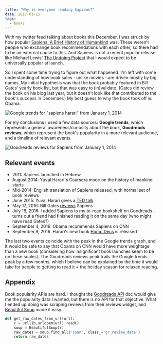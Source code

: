 ```yaml
---
title: "Why is everyone reading Sapiens?"
date: 2017-01-15
tags:
  - books
---
```


With my twitter feed talking about books this December, I was struck by how popular [Sapiens: A Brief History of Humankind](https://www.goodreads.com/book/show/23692271-sapiens) was. These weren't people who exchange book recommendations with each other, so there had to be an external cause to this. And Sapiens is not a recent popular release like Michael Lewis' [The Undoing Project](https://www.goodreads.com/book/show/30334134-the-undoing-project) that I would expect to be universally popular at launch.

So I spent some time trying to figure out what happened. I'm left with some understanding of how book sales - unlike movies - are driven mostly by big names. My initial hypothesis was that the book probably featured in Bill Gates' [yearly book list](https://www.gatesnotes.com/About-Bill-Gates/Best-Books-2016), but that was easy to (in)validate. (Gates did review the book on his blog last year, but it doesn't look like that contributed to the book's success in December.) My best guess to why the book took off is: Obama.

![Google trends for "sapiens harari" from January 1, 2014](/img/sapiens-harari-trends.png)

For my conclusions I used a few data sources: **Google trends**, which represents a general awareness/curiosity about the book, **Goodreads reviews**, which represent the book's popularity in a more relevant audience, and a timeline of relevant events.

![Goodreads reviews for Sapiens from January 1, 2014](/img/sapiens-goodreads.png)

## Relevant events

- 2011: Sapiens launched in Hebrew
- August 2014: Yuval Harari's Coursera mooc on the history of mankind starts
- Mid-2014: English translation of Sapiens released, with normal set of book reviews
- June 2015: Yuval Harari gives a [TED talk](http://www.ted.com/talks/yuval_noah_harari_what_explains_the_rise_of_humans)
- May 17, 2016: Bill Gates [reviews](https://www.gatesnotes.com/Books/Sapiens-A-Brief-History-of-Humankind) Sapiens
- July 18, 2016: I added Sapiens to my to-read bookshelf on Goodreads - turns out a friend had finished reading it on the same day (who might have read Gates?)
- September 4, 2016: Obama recommends Sapiens on CNN
- September 8, 2016: Harari's new book [Homo Deus](https://en.wikipedia.org/wiki/Homo_Deus:_A_Brief_History_of_Tomorrow) is released

The last two events coincide with the peak in the Google trends graph, and it would be safe to say that Obama on CNN would have more weightage than a new book (considering how insignificant book launches seem to be on these scales). The Goodreads reviews peak trails the Google trends peak by a few months, which I believe can be explained by the time it would take for people to getting to read it + the holiday season for relaxed reading.

## Appendix

Book popularity APIs are hard. I thought the [Goodreads API](https://www.goodreads.com/api) doc would give me the popularity data I wanted, but there is no API for that objective. What I ended up doing was scraping reviews from their reviews widget, and [Beautiful Soup](https://www.crummy.com/software/BeautifulSoup/bs4/doc/) made it easy.

```python
def get_raw_dates_from_url(url):
    r = urllib.urlopen(url).read()
    soup = BeautifulSoup(r)
    raw_dates = soup.find_all('span', class_='gr_review_date')
    return raw_dates
```
